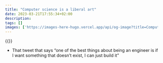```yaml
---
title: "Computer science is a liberal art"
date: 2023-03-21T17:55:34+02:00
description: 
tags: []
images: ['https://images-here-hugo.vercel.app/api/og-image?title=Computer%20science%20is%20a%20liberal%20art']
---
```


{{<youtube NtuXBuW4aGk>}}

- That tweet that says “one of the best things about being an engineer is if I want something that doesn’t exist, I can just build it”
